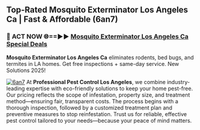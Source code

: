 ## Top-Rated Mosquito Exterminator Los Angeles Ca | Fast & Affordable (6an7)

<h3>🐜 ACT NOW 🌐==►► <a href="https://tinyurl.com/yc7vsfwc" rel="nofollow">Mosquito Exterminator Los Angeles Ca Special Deals</a></h3>

**Mosquito Exterminator Los Angeles Ca** eliminates rodents, bed bugs, and termites in LA homes. Get free inspections + same-day service. New Solutions 2025!

[![6an7](https://i.imgur.com/1VzRXn8.jpeg)](https://tinyurl.com/yc7vsfwc)
At **Professional Pest Control Los Angeles**, we combine industry-leading expertise with eco-friendly solutions to keep your home pest-free. Our pricing reflects the scope of infestation, property size, and treatment method—ensuring fair, transparent costs. The process begins with a thorough inspection, followed by a customized treatment plan and preventive measures to stop reinfestation. Trust us for reliable, effective pest control tailored to your needs—because your peace of mind matters.
